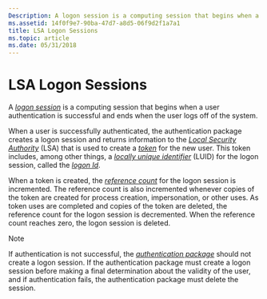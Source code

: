```yaml
---
Description: A logon session is a computing session that begins when a user authentication is successful and ends when the user logs off of the system.
ms.assetid: 14f0f9e7-90ba-47d7-a8d5-06f9d2f1a7a1
title: LSA Logon Sessions
ms.topic: article
ms.date: 05/31/2018
---
```


# LSA Logon Sessions

A [*logon session*](../secgloss/l-gly.md) is a computing session that begins when a user authentication is successful and ends when the user logs off of the system.

When a user is successfully authenticated, the authentication package creates a logon session and returns information to the [*Local Security Authority*](../secgloss/l-gly.md) (LSA) that is used to create a [*token*](../secgloss/t-gly.md) for the new user. This token includes, among other things, a [*locally unique identifier*](../secgloss/l-gly.md) (LUID) for the logon session, called the [*logon Id*](../secgloss/l-gly.md).

When a token is created, the [*reference count*](../secgloss/r-gly.md) for the logon session is incremented. The reference count is also incremented whenever copies of the token are created for process creation, impersonation, or other uses. As token uses are completed and copies of the token are deleted, the reference count for the logon session is decremented. When the reference count reaches zero, the logon session is deleted.

> [!Note]  
> If authentication is not successful, the [*authentication package*](../secgloss/a-gly.md) should not create a logon session. If the authentication package must create a logon session before making a final determination about the validity of the user, and if authentication fails, the authentication package must delete the session.

 

 

 